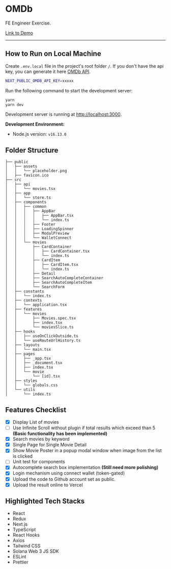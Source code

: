 # OMDb

FE Engineer Exercise.

[Link to Demo](https://sultanpeyek-omdb.vercel.app/)

---

## How to Run on Local Machine

Create `.env.local` file in the project's root folder `/`. If you don't have the
api key, you can generate it here
[OMDb API](https://www.omdbapi.com/apikey.aspx).

```bash
NEXT_PUBLIC_OMDB_API_KEY=xxxxx
```

Run the following command to start the development server:

```bash
yarn
yarn dev
```

Development server is running at [http://localhost:3000](http://localhost:3000).

**Development Environment:**

- Node.js version: `v16.13.0`

## Folder Structure

```
├── public
│   ├── assets
│   │   └── placeholder.png
│   ├── favicon.ico
├── src
│   ├── api
│   │   └── movies.tsx
│   ├── app
│   │   └── store.ts
│   ├── components
│   │   ├── common
│   │   │   ├── AppBar
│   │   │   │   ├── AppBar.tsx
│   │   │   │   └── index.ts
│   │   │   ├── Footer
│   │   │   ├── LoadingSpinner
│   │   │   ├── ModalPreview
│   │   │   └── WalletConnect
│   │   └── movies
│   │       ├── CardContainer
│   │       │   ├── CardContainer.tsx
│   │       │   └── index.ts
│   │       ├── CardItem
│   │       │   ├── CardItem.tsx
│   │       │   └── index.ts
│   │       ├── Detail
│   │       ├── SearchAutoCompleteContainer
│   │       ├── SearchAutoCompleteItem
│   │       └── SearchForm
│   ├── constants
│   │   └── index.ts
│   ├── contexts
│   │   └── application.tsx
│   ├── features
│   │   └── movies
│   │       ├── Movies.spec.tsx
│   │       ├── index.tsx
│   │       └── moviesSlice.ts
│   ├── hooks
│   │   ├── useOnClickOutside.ts
│   │   └── useRouteUrlHistory.ts
│   ├── layouts
│   │   └── main.tsx
│   ├── pages
│   │   ├── _app.tsx
│   │   ├── _document.tsx
│   │   ├── index.tsx
│   │   └── movie
│   │       └── [id].tsx
│   ├── styles
│   │   └── globals.css
│   └── utils
│       └── index.ts
```

## Features Checklist

- [x] Display List of movies
- [ ] Use Infinite Scroll without plugin if total results which exceed than 5
      **(Basic functionality has been implemented)**
- [x] Search movies by keyword
- [x] Single Page for Single Movie Detail
- [x] Show Movie Poster in a popup modal window when image from the list is
      clicked
- [ ] Unit test for components
- [x] Autocomplete search box implementation **(Still need more polishing)**
- [x] Login mechanism using connect wallet (token-gated)
- [x] Upload the code to Github account set as public.
- [x] Upload the result online to Vercel

## Highlighted Tech Stacks

- React
- Redux
- Next.js
- TypeScript
- React Hooks
- Axios
- Tailwind CSS
- Solana Web 3 JS SDK
- ESLint
- Prettier
